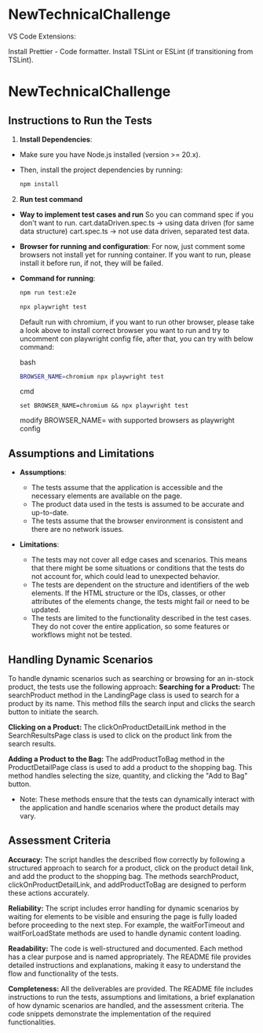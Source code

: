 # NewTechnicalChallenge

VS Code Extensions:

Install Prettier - Code formatter.
Install TSLint or ESLint (if transitioning from TSLint).

# NewTechnicalChallenge

## Instructions to Run the Tests

1. **Install Dependencies**:

- Make sure you have Node.js installed (version >= 20.x).
- Then, install the project dependencies by running:

  ```sh
  npm install
  ```

2. **Run test command**

- **Way to implement test cases and run** So you can command spec if you don't want to run.
  cart.dataDriven.spec.ts -> using data driven (for same data structure)
  cart.spec.ts -> not use data driven, separated test data.

- **Browser for running and configuration**: For now, just comment some browsers not install yet for running container. If you want to run, please install it before run, if not, they will be failed.

- **Command for running**:

  ```sh
  npm run test:e2e
  ```

  ```sh
  npx playwright test
  ```

  Default run with chromium, if you want to run other browser, please take a look above to install correct browser you want to run and try to uncomment con playwright config file, after that, you can try with below command:

  bash

  ```sh
  BROWSER_NAME=chromium npx playwright test
  ```

  cmd

  ```
  set BROWSER_NAME=chromium && npx playwright test
  ```

  modify BROWSER_NAME=<variable> with supported browsers as playwright config

## Assumptions and Limitations

- **Assumptions**:

  - The tests assume that the application is accessible and the necessary elements are available on the page.
  - The product data used in the tests is assumed to be accurate and up-to-date.
  - The tests assume that the browser environment is consistent and there are no network issues.

- **Limitations**:
  - The tests may not cover all edge cases and scenarios. This means that there might be some situations or conditions that the tests do not account for, which could lead to unexpected behavior.
  - The tests are dependent on the structure and identifiers of the web elements. If the HTML structure or the IDs, classes, or other attributes of the elements change, the tests might fail or need to be updated.
  - The tests are limited to the functionality described in the test cases. They do not cover the entire application, so some features or workflows might not be tested.

## Handling Dynamic Scenarios

To handle dynamic scenarios such as searching or browsing for an in-stock product, the tests use the following approach:
**Searching for a Product:** The searchProduct method in the LandingPage class is used to search for a product by its name. This method fills the search input and clicks the search button to initiate the search.

**Clicking on a Product:** The clickOnProductDetailLink method in the SearchResultsPage class is used to click on the product link from the search results.

**Adding a Product to the Bag:** The addProductToBag method in the ProductDetailPage class is used to add a product to the shopping bag. This method handles selecting the size, quantity, and clicking the "Add to Bag" button.

- Note: These methods ensure that the tests can dynamically interact with the application and handle scenarios where the product details may vary.

## Assessment Criteria

**Accuracy:**
The script handles the described flow correctly by following a structured approach to search for a product, click on the product detail link, and add the product to the shopping bag. The methods searchProduct, clickOnProductDetailLink, and addProductToBag are designed to perform these actions accurately.

**Reliability:**
The script includes error handling for dynamic scenarios by waiting for elements to be visible and ensuring the page is fully loaded before proceeding to the next step. For example, the waitForTimeout and waitForLoadState methods are used to handle dynamic content loading.

**Readability:**
The code is well-structured and documented. Each method has a clear purpose and is named appropriately. The README file provides detailed instructions and explanations, making it easy to understand the flow and functionality of the tests.

**Completeness:**
All the deliverables are provided. The README file includes instructions to run the tests, assumptions and limitations, a brief explanation of how dynamic scenarios are handled, and the assessment criteria. The code snippets demonstrate the implementation of the required functionalities.
